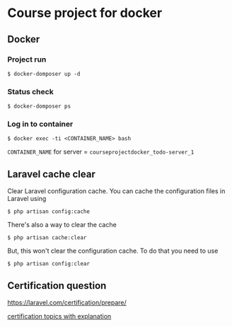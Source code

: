 # Course project for docker

## Docker

### Project run 
```
$ docker-domposer up -d
```
### Status check
```
$ docker-domposer ps
```

### Log in to container
```
$ docker exec -ti <CONTAINER_NAME> bash 
```

`CONTAINER_NAME` for server = `courseprojectdocker_todo-server_1`

## Laravel cache clear

Clear Laravel configuration cache.
You can cache the configuration files in Laravel using
```
$ php artisan config:cache  
```
There's also a way to clear the cache
```
$ php artisan cache:clear  
```
But, this won't clear the configuration cache. To do that you need to use
```
$ php artisan config:clear  
```

## Certification question
https://laravel.com/certification/prepare/

[certification topics with explanation](./documentation/certification.md)